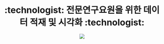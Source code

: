 <div align=center> <h1> :technologist: 전문연구요원을 위한 데이터 적재 및 시각화 :technologist: </h1> </div>

<div align = "center">
  <img src="https://img.shields.io/badge/awesome--jmy-FC60A8?style=for-the-badge&logo=Awesome Lists&logoColor=white"/>
</div>
